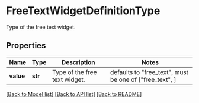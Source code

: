 # FreeTextWidgetDefinitionType

Type of the free text widget.

## Properties
Name | Type | Description | Notes
------------ | ------------- | ------------- | -------------
**value** | **str** | Type of the free text widget. | defaults to "free_text",  must be one of ["free_text", ]

[[Back to Model list]](README.md#documentation-for-models) [[Back to API list]](README.md#documentation-for-api-endpoints) [[Back to README]](README.md)


